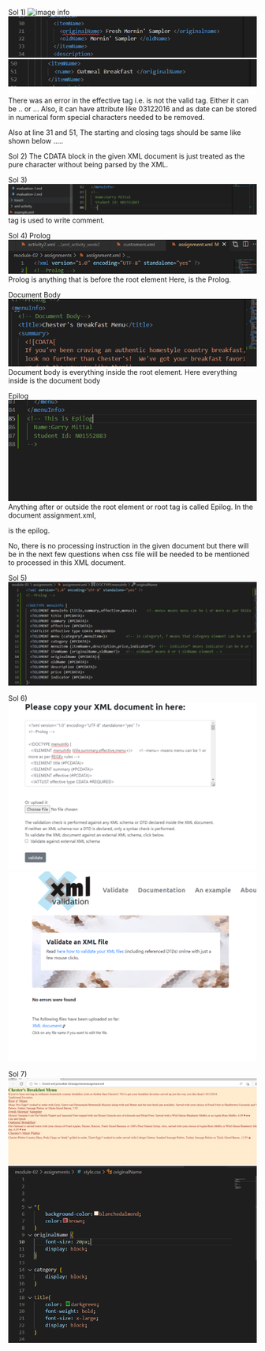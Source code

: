 Sol 1) ![image info](c)
    ![image info](../screenshots/Solution1_b.png)
    ![image info](../screenshots/Solution1_c.png)
There was an error in the effective tag i.e. <effective Date> is not the valid tag. Either it can be <effective>..</effective> or <effective><date>..</date></effective>. Also, it can have attribute like <effective type = "Date">03122016</effective> and as date can be stored in numerical form special characters needed to be removed.

Also at line 31 and 51, The starting and closing tags should be same like shown below
<originalName>.....</originalName>


Sol 2) The CDATA block in the given XML document is just treated as the pure character without being parsed by the XML.



Sol 3) ![image info](../screenshots/Solution3.png)
    <!--AnyComment--> tag is used to write comment.

    


Sol 4) Prolog
 ![image info](../screenshots/Solution4_a.png)
Prolog is anything that is before the root element
Here,<?xml version="1.0" encoding="UTF-8" standalone="yes" ?> is the Prolog.

Document Body
 ![image info](../screenshots/Solution4_b.png)
Document body is everything inside the root element.
Here everything inside <menuInfo> is the document body


Epilog
![image info](../screenshots/Solution4_c.png)
Anything after or outside the root element or root tag is called Epilog.
In the document assignment.xml,
<!-- This is Epilog 
 Name: Garry Mittal
 Student Id: N01552883
--> is the epilog.

No, there is no processing instruction in the given document but there will be in the next few questions when css file will be needed to be mentioned to processed in this XML document.



Sol 5) ![image info](../screenshots/Solution5.png)


Sol 6) ![image info](../screenshots/Solution6_a.png)
       ![image info](../screenshots/Solution6_b.png)

Sol 7) ![image info](../screenshots/Solution7_a.png)
       ![image info](../screenshots/Solution7_b.png)

